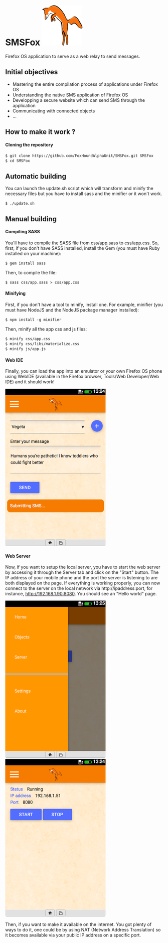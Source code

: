 # SMSFox ![fox](img/icons/fox128x128.png)
Firefox OS application to serve as a web relay to send messages.

## Initial objectives
* Mastering the entire compilation process of applications under Firefox OS
* Understanding the native SMS application of Firefox OS
* Developping a secure website which can send SMS through the application
* Communicating with connected objects
* ...

## How to make it work ?
#### Cloning the repository
```batchfile
$ git clone https://github.com/FoxHoundAlphaUnit/SMSFox.git SMSFox
$ cd SMSFox
```

## Automatic building
You can launch the update.sh script which will transform and minify the necessary files but you have to install sass and the minifier or it won't work.
```batchfile
$ ./update.sh
```

## Manual building
#### Compiling SASS
You'll have to compile the SASS file from css/app.sass to css/app.css.
So, first, if you don't have SASS installed, install the Gem (you must have Ruby installed on your machine):
```batchfile
$ gem install sass
```
Then, to compile the file:
```batchfile
$ sass css/app.sass > css/app.css
```

#### Minifying
First, if you don't have a tool to minify, install one. For example, minifier (you must have NodeJS and the NodeJS package manager installed):
```batchfile
$ npm install -g minifier
```

Then, minify all the app css and js files:
```batchfile
$ minify css/app.css
$ minify css/libs/materialize.css
$ minify js/app.js
```

#### Web IDE
Finally, you can load the app into an emulator or your own Firefox OS phone using WebIDE (available in the Firefox browser, Tools/Web Developer/Web IDE) and it should work!

![home_app_sending_sms](img/screenshots/sms.png)

#### Web Server
Now, if you want to setup the local server, you have to start the web server by accessing it through the Server tab and click on the "Start" button. The IP address of your mobile phone and the port the server is listening to are both displayed on the page.
If everything is working properly, you can now connect to the server on the local network via http://ipaddress:port, for instance, http://192.168.1.90:8080. You should see an "Hello world" page.

![app_tabs](img/screenshots/tab.png) ![server_settings](img/screenshots/server.png)

Then, if you want to make it available on the internet. You got plenty of ways to do it, one could be by using NAT (Network Address Translation) so it becomes available via your public IP address on a specific port.
